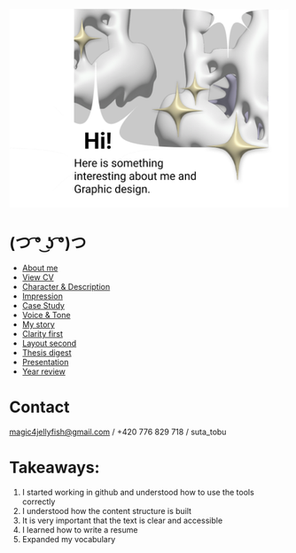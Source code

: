 ![title-slide](IMG/title-slide.png)
# (つ ͡° ͜ʖ ͡°)つ


- [About me](../03-aboutness/index.md)
- [View CV](../04-experience/index.md) 
- [Character & Description](../01-character-description/index.md)
- [Impression](../02-impression/index.md)
- [Case Study](../03-aboutness/case-study.md)
- [Voice & Tone](../05-voice-tone/index.md)
- [My story](../06-storytelling/index.md)
- [Clarity first](../08-clarity-first/index.md)
- [Layout second](../09-layout-second/index.md)
- [Thesis digest](../10-thesis-digest/index.md)
- [Presentation](../11-presentation/index.md)
- [Year review](../12-year_review/index.md)

# Contact
magic4jellyfish@gmail.com / 
+420 776 829 718 / 
suta_tobu

# Takeaways:
1. I started working in github and understood how to use the tools correctly
2. I understood how the content structure is built
3. It is very important that the text is clear and accessible
4. I learned how to write a resume
5. Expanded my vocabulary

